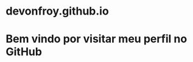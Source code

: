 # devonfroy.github.io

<!DOCTYPE html>
<html lang="pt-br">
<head>
    <meta charset="UTF-8">
    <meta name="viewport" content="width=device-width, initial-scale=1.0">
    <title>Informações do Perfil Devonfroy</title>
</head>
<body>
  
  <h1>Bem vindo por visitar meu perfil no GitHub</h1>
    
</body>
</html>
